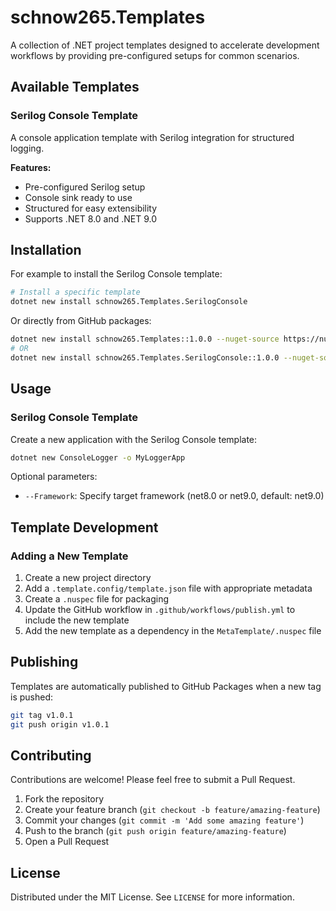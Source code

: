# schnow265.Templates

A collection of .NET project templates designed to accelerate development workflows by providing pre-configured setups for common scenarios.

## Available Templates

### Serilog Console Template
A console application template with Serilog integration for structured logging.

**Features:**
- Pre-configured Serilog setup
- Console sink ready to use
- Structured for easy extensibility
- Supports .NET 8.0 and .NET 9.0

## Installation

For example to install the Serilog Console template:

```bash
# Install a specific template
dotnet new install schnow265.Templates.SerilogConsole
```

Or directly from GitHub packages:

```bash
dotnet new install schnow265.Templates::1.0.0 --nuget-source https://nuget.pkg.github.com/schnow265/index.json
# OR
dotnet new install schnow265.Templates.SerilogConsole::1.0.0 --nuget-source https://nuget.pkg.github.com/schnow265/index.json
```

## Usage

### Serilog Console Template

Create a new application with the Serilog Console template:

```bash
dotnet new ConsoleLogger -o MyLoggerApp
```

Optional parameters:
- `--Framework`: Specify target framework (net8.0 or net9.0, default: net9.0)

## Template Development

### Adding a New Template

1. Create a new project directory
2. Add a `.template.config/template.json` file with appropriate metadata
3. Create a `.nuspec` file for packaging
4. Update the GitHub workflow in `.github/workflows/publish.yml` to include the new template
5. Add the new template as a dependency in the `MetaTemplate/.nuspec` file

## Publishing

Templates are automatically published to GitHub Packages when a new tag is pushed:

```bash
git tag v1.0.1
git push origin v1.0.1
```

## Contributing

Contributions are welcome! Please feel free to submit a Pull Request.

1. Fork the repository
2. Create your feature branch (`git checkout -b feature/amazing-feature`)
3. Commit your changes (`git commit -m 'Add some amazing feature'`)
4. Push to the branch (`git push origin feature/amazing-feature`)
5. Open a Pull Request

## License

Distributed under the MIT License. See `LICENSE` for more information.
